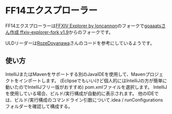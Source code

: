 FF14エクスプローラー
===================

FF14エクスプローラーは[FFXIV Explorer by Ioncannon](https://bitbucket.org/Ioncannon/ffxiv-explorer/overview)のフォークで[goaaatsさん作成 ffxiv-explorer-fork v1.9](https://github.com/goaaats/ffxiv-explorer-fork)からのフォークです。

ULDリーダーは[RozeDoyanawa](https://github.com/RozeDoyanawa)さんのコードを参考にしているようです。

## 使い方
IntelliJまたはMavenをサポートする別のJavaIDEを使用して、Mavenプロジェクトをインポートします。
(Eclipseでもいいけど個人的にはIntelliJの方が簡単に動いたのでIntelliJフリー版がおすすめ)
pom.xmlファイルを選択します。 IntelliJを使用している場合、ビルド/実行構成が自動的に表示されます。
他のIDEでは、ビルド/実行構成のコマンドライン引数について.idea / runConfigurationsフォルダーを確認して構成する。
